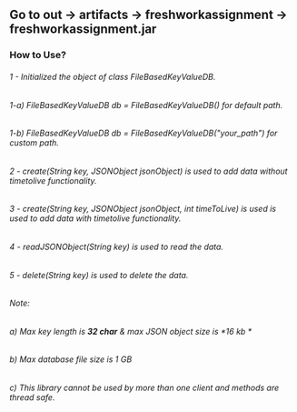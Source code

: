 
## Go to out -> artifacts -> freshworkassignment -> freshworkassignment.jar

### How to Use? 

###### 1 - Initialized the object of class FileBasedKeyValueDB.
######  1-a) FileBasedKeyValueDB db = FileBasedKeyValueDB() for default path.
######  1-b) FileBasedKeyValueDB db = FileBasedKeyValueDB("your_path") for custom path.
###### 2 - create(String key, JSONObject jsonObject) is used to add data without timetolive functionality.
###### 3 - create(String key, JSONObject jsonObject, int timeToLive) is used is used to add data with timetolive functionality.
###### 4 - readJSONObject(String key) is used to read the data.
###### 5 - delete(String key) is used to delete the data.

######  Note: 
###### a) Max key length is ***32 char*** & max JSON object size is *16 kb *
###### b) Max database file size is *1 GB*
###### c) This library cannot be used by more than one client and methods are thread safe.

